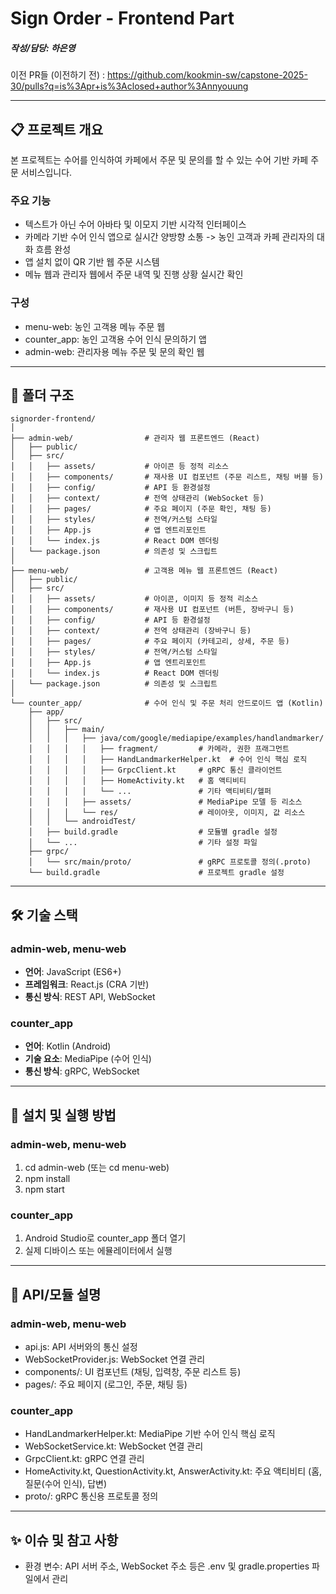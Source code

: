 # Sign Order - Frontend Part

##### 작성/담당: 하은영

이전 PR들 (이전하기 전) : https://github.com/kookmin-sw/capstone-2025-30/pulls?q=is%3Apr+is%3Aclosed+author%3Annyouung

---

## 📋 프로젝트 개요
본 프로젝트는 수어를 인식하여 카페에서 주문 및 문의를 할 수 있는 수어 기반 카페 주문 서비스입니다.
### 주요 기능
- 텍스트가 아닌 수어 아바타 및 이모지 기반 시각적 인터페이스 
- 카메라 기반 수어 인식 앱으로 실시간 양방향 소통 -> 농인 고객과 카페 관리자의 대화 흐름 완성
- 앱 설치 없이 QR 기반 웹 주문 시스템
- 메뉴 웹과 관리자 웹에서 주문 내역 및 진행 상황 실시간 확인
### 구성
- menu-web: 농인 고객용 메뉴 주문 웹
- counter_app: 농인 고객용 수어 인식 문의하기 앱
- admin-web: 관리자용 메뉴 주문 및 문의 확인 웹

---

## 📁 폴더 구조
```
signorder-frontend/
│
├── admin-web/                # 관리자 웹 프론트엔드 (React)
│   ├── public/
│   ├── src/
│   │   ├── assets/           # 아이콘 등 정적 리소스
│   │   ├── components/       # 재사용 UI 컴포넌트 (주문 리스트, 채팅 버블 등)
│   │   ├── config/           # API 등 환경설정
│   │   ├── context/          # 전역 상태관리 (WebSocket 등)
│   │   ├── pages/            # 주요 페이지 (주문 확인, 채팅 등)
│   │   ├── styles/           # 전역/커스텀 스타일
│   │   ├── App.js            # 앱 엔트리포인트
│   │   └── index.js          # React DOM 렌더링
│   └── package.json          # 의존성 및 스크립트
│
├── menu-web/                 # 고객용 메뉴 웹 프론트엔드 (React)
│   ├── public/ 
│   ├── src/
│   │   ├── assets/           # 아이콘, 이미지 등 정적 리소스
│   │   ├── components/       # 재사용 UI 컴포넌트 (버튼, 장바구니 등)
│   │   ├── config/           # API 등 환경설정
│   │   ├── context/          # 전역 상태관리 (장바구니 등)
│   │   ├── pages/            # 주요 페이지 (카테고리, 상세, 주문 등)
│   │   ├── styles/           # 전역/커스텀 스타일
│   │   ├── App.js            # 앱 엔트리포인트
│   │   └── index.js          # React DOM 렌더링
│   └── package.json          # 의존성 및 스크립트
│
└── counter_app/              # 수어 인식 및 주문 처리 안드로이드 앱 (Kotlin)
    ├── app/
    │   ├── src/
    │   │   ├── main/
    │   │   │   ├── java/com/google/mediapipe/examples/handlandmarker/
    │   │   │   │   ├── fragment/         # 카메라, 권한 프래그먼트
    │   │   │   │   ├── HandLandmarkerHelper.kt  # 수어 인식 핵심 로직
    │   │   │   │   ├── GrpcClient.kt     # gRPC 통신 클라이언트
    │   │   │   │   ├── HomeActivity.kt   # 홈 액티비티
    │   │   │   │   └── ...               # 기타 액티비티/헬퍼
    │   │   │   ├── assets/               # MediaPipe 모델 등 리소스
    │   │   │   └── res/                  # 레이아웃, 이미지, 값 리소스
    │   │   └── androidTest/
    │   ├── build.gradle                  # 모듈별 gradle 설정
    │   └── ...                           # 기타 설정 파일
    ├── grpc/
    │   └── src/main/proto/               # gRPC 프로토콜 정의(.proto)
    └── build.gradle                      # 프로젝트 gradle 설정

```

---

## 🛠 기술 스택  
### admin-web, menu-web
- **언어**: JavaScript (ES6+)
- **프레임워크**: React.js (CRA 기반)
- **통신 방식**: REST API, WebSocket

### counter_app
- **언어**: Kotlin (Android)
- **기술 요소**: MediaPipe (수어 인식)
- **통신 방식**: gRPC, WebSocket

---

## 🚀 설치 및 실행 방법
### admin-web, menu-web
1. cd admin-web (또는 cd menu-web)
2. npm install
3. npm start

### counter_app
1. Android Studio로 counter_app 폴더 열기
2. 실제 디바이스 또는 에뮬레이터에서 실행

---

## 🔬 API/모듈 설명
### admin-web, menu-web
- api.js: API 서버와의 통신 설정
- WebSocketProvider.js: WebSocket 연결 관리
- components/: UI 컴포넌트 (채팅, 입력창, 주문 리스트 등)
- pages/: 주요 페이지 (로그인, 주문, 채팅 등)

### counter_app
- HandLandmarkerHelper.kt: MediaPipe 기반 수어 인식 핵심 로직
- WebSocketService.kt: WebSocket 연결 관리
- GrpcClient.kt: gRPC 연결 관리
- HomeActivity.kt, QuestionActivity.kt, AnswerActivity.kt: 주요 액티비티 (홈, 질문(수어 인식), 답변)
- proto/: gRPC 통신용 프로토콜 정의

---

## ✨ 이슈 및 참고 사항
- 환경 변수: API 서버 주소, WebSocket 주소 등은 .env 및 gradle.properties 파일에서 관리
